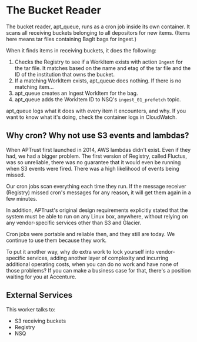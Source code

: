# The Bucket Reader

The bucket reader, apt_queue, runs as a cron job inside its own container. It scans all receiving buckets belonging to all depositors for new items. (Items here means tar files containing BagIt bags for ingest.)

When it finds items in receiving buckets, it does the following:

1. Checks the Registry to see if a WorkItem exists with action `Ingest` for the tar file. It matches based on the name and etag of the tar file and the ID of the institution that owns the bucket.
2. If a matching WorkItem exists, apt_queue does nothing. If there is no matching item...
3. apt_queue creates an Ingest WorkItem for the bag.
4. apt_queue adds the WorkItem ID to NSQ's `ingest_01_prefetch` topic.

apt_queue logs what it does with every item it encounters, and why. If you want to know what it's doing, check the container logs in CloudWatch.

## Why cron? Why not use S3 events and lambdas?

When APTrust first launched in 2014, AWS lambdas didn't exist. Even if they had, we had a bigger problem. The first version of Registry, called Fluctus, was so unreliable, there was no guarantee that it would even be running when S3 events were fired. There was a high likelihood of events being missed.

Our cron jobs scan everything each time they run. If the message receiver (Registry) missed cron's messages for any reason, it will get them again in a few minutes.

In addition, APTrust's original design requirements explicitly stated that the system must be able to run on any Linux box, anywhere, without relying on any vendor-specific services other than S3 and Glacier.

Cron jobs were portable and reliable then, and they still are today. We continue to use them because they work.

To put it another way, why do extra work to lock yourself into vendor-specific services, adding another layer of complexity and incurring additional operating costs, when you can do no work and have none of those problems? If you can make a business case for that, there's a position waiting for you at Accenture.

## External Services

This worker talks to:

* S3 receiving buckets
* Registry
* NSQ
